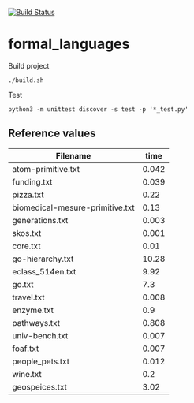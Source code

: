 [![Build Status](https://travis-ci.com/werty144/formal_languages.svg?branch=master)](https://travis-ci.com/werty144/formal_languages)
# formal_languages
Build project
```
./build.sh
```
Test
```
python3 -m unittest discover -s test -p '*_test.py'
```
## Reference values

|Filename                       |time   
|-------------------------------|------
|atom-primitive.txt             |0.042  
|funding.txt                    |0.039
|pizza.txt                      |0.22
|biomedical-mesure-primitive.txt|0.13
|generations.txt                |0.003
|skos.txt                       |0.001
|core.txt                       |0.01
|go-hierarchy.txt               |10.28
|eclass_514en.txt               |9.92
|go.txt                         |7.3
|travel.txt                     |0.008
|enzyme.txt                     |0.9
|pathways.txt                   |0.808
|univ-bench.txt                 |0.007
|foaf.txt                       |0.007
|people_pets.txt                |0.012
|wine.txt                       |0.2
|geospeices.txt                 |3.02
